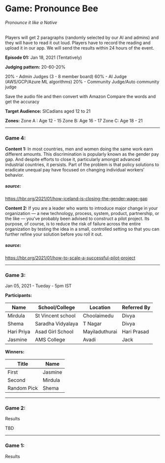# Game: Pronounce Bee
###### Pronounce it like a Native

Players will get 2 paragraphs (randomly selected by our AI and admins) and they will have to read it out loud. Players have to record the reading and upload it in our app. We will send the results within 24 hours of the event.

**Episode 01:**
Jan 18, 2021 (Tentatively)

**Judging pattern:** 
20-60-20% 

20% - Admin Judges (3 - 8 member board)
60% - AI Judge (AWS/GCP/Azure ML algorithms)
20% - Community Judge/Auto community judge

Save the audio file and then convert with Amazon Compare the words and get the accuracy

**Target Audience:**
SICadians aged 12 to 21

**Zones:**
Zone A : Age 12 - 15
Zone B: Age 16 - 17
Zone C: Age 18 - 21

___

### Game 4:

**Content 1:** 
In most countries, men and women doing the same work earn different amounts. This discrimination is popularly known as the gender pay gap. And despite efforts to close it, particularly amongst advanced industrial countries, it persists. Part of the problem is that policy solutions to eradicate unequal pay have focused on changing individual workers’ behavior.

##### source: 
<https://hbr.org/2021/01/how-iceland-is-closing-the-gender-wage-gap​>

**Content 2:**
If you are a leader who wants to introduce major change in your organization — a new technology, process, system, product, partnership, or the like — you’ve probably been advised to construct a pilot project. Its purpose, of course, is to reduce the risk of failure across the entire organization by testing the idea in a small, controlled setting so that you can further refine your solution before you roll it out.

##### source:
<https://hbr.org/2021/01/how-to-scale-a-successful-pilot-project​>

___

### Game 3:
Jan 05, 2021 - Tueday - 5pm IST

**Participants:**

Name|School/College|Location|Referred By|
-|-|-|-|
Mirdula|St Vincent school|Choolaimedu|Divya|
Shema|Saradha Vidyalaya|T Nagar|Divya|
Hari Priya|Asad Girl School|Mayiladuthurai|Hari Prasad|
Jasmine|AMS College|Avadi|Jack|

**Winners:**

Title|Name|
-|-|
First|Jasmine|
Second|Mirdula|
Random Pick|Shema|

___

### Game 2:
Results

TBD

___

### Game 1:
Results

